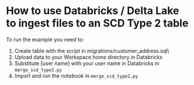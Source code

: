 # How to use Databricks / Delta Lake to ingest files to an SCD Type 2 table 

To run the example you need to:
1. Create table with the script in migrations/customer_address.sql\
2. Upload data to your Workspace home directory in Databricks
3. Substitute [user name] with your user name in Databricks in `merge_scd_type2.py`
4. Import and run the notebook in `merge_scd_type2.py`

